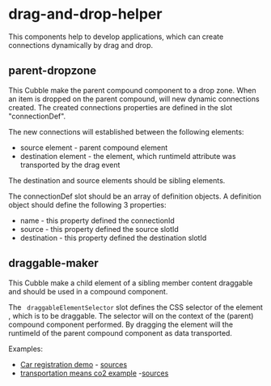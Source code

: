 # drag-and-drop-helper

This components help to develop applications, which can create connections dynamically by drag and drop.

## parent-dropzone
This Cubble make the parent compound component to a drop zone. When an item is dropped on the parent compound, will new dynamic connections created. The created connections properties are  defined in the slot "connectionDef".</p>
The new connections will established between the following elements:

* source element - parent compound element
* destination element - the element, which runtimeId attribute was transported by the drag event

The destination and source elements should be sibling elements.

The connectionDef slot should be an array of definition objects. A definition object should define the following 3 properties:

* name - this property defined the connectionId
* source - this property defined the source slotId
* destination - this property defined the destination slotId


## draggable-maker

This Cubble make a child element of a sibling member content draggable and should be used in a compound component.

The ` draggableElementSelector` slot defines the CSS selector of the element , which is to be draggable.
The selector will on the context of the (parent) compound component performed.
By dragging the element will the runtimeId of the parent compound component as data transported.</li>
</ul>

Examples:
* [Car registration demo](https://www.cubbles.world/sandbox/com.incowia.examples.car-registration-statistics@0.4.0/car-registration-statistics/index.html) - [sources](https://github.com/iCubbles/car-registration-statistics.git)
* [transportation means co2 example](https://www.cubbles.world/sandbox/transportation-co2@0.4.0/transportation-means-co2-scenario/demo/index.html) -[sources](https://github.com/iCubbles/transportation-means-co2-example.git)
